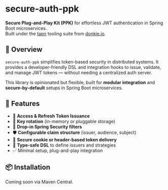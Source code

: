 # secure-auth-ppk

**Secure Plug-and-Play Kit (PPK)** for effortless JWT authentication in Spring Boot microservices.  
Built under the [tapn](https://tapn.donkie.io) tooling suite from [donkie.io](https://donkie.io).


## 🚀 Overview

`secure-auth-ppk` simplifies token-based security in distributed systems. It provides a developer-friendly DSL and integration hooks to issue, validate, and manage JWT tokens — without needing a centralized auth server.

This library is opinionated but flexible, built for **modular integration** and **secure-by-default** setups in Spring Boot microservices.


## 🔧 Features

- 🔐 **Access & Refresh Token Issuance**
- 🔄 **Key rotation** (in-memory or pluggable storage)
- 🧩 **Drop-in Spring Security filters**
- 🛡️ **Configurable claim structure** (issuer, audience, subject)
- 🍪 **Secure cookie or header-based token delivery**
- 🧙 **Type-safe DSL** to define issuers and strategies
- ✅ Minimal setup, plug-and-play integration


## 📦 Installation

Coming soon via Maven Central.
